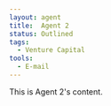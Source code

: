 ```yaml
---
layout: agent
title:  Agent 2
status: Outlined
tags:
  - Venture Capital
tools:
  - E-mail
---
```


This is Agent 2's content.
